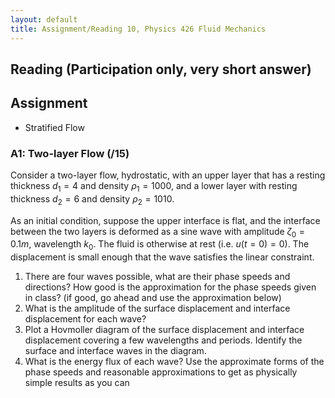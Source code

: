 ```yaml
---
layout: default
title: Assignment/Reading 10, Physics 426 Fluid Mechanics
---
```



## Reading (Participation only, very short answer)


## Assignment

  - Stratified Flow

### A1: Two-layer Flow (/15)

Consider a two-layer flow, hydrostatic, with an upper layer that has a resting thickness $d_1=4$ and density $\rho_1=1000$, and a lower layer with resting thickness $d_2=6$ and density $\rho_2=1010$.  

As an initial condition, suppose the upper interface is flat, and the interface between the two layers is deformed as a sine wave with amplitude $\zeta_0=0.1 m$, wavelength $k_0$. The fluid is otherwise at rest (i.e. $u(t=0)=0$).  The displacement is small enough that the wave satisfies the linear constraint.  

  1.  There are four waves possible, what are their phase speeds and directions?  How good is the approximation for the phase speeds given in class?  (if good, go ahead and use the approximation below)
  2. What is the amplitude of the surface displacement and interface displacement for each wave?  
  3. Plot a Hovmoller diagram of the surface displacement and interface displacement covering a few wavelengths and periods.  Identify the surface and interface waves in the diagram.
  3. What is the energy flux of each wave? Use the approximate forms of the phase speeds and reasonable approximations to get as physically simple results as you can
